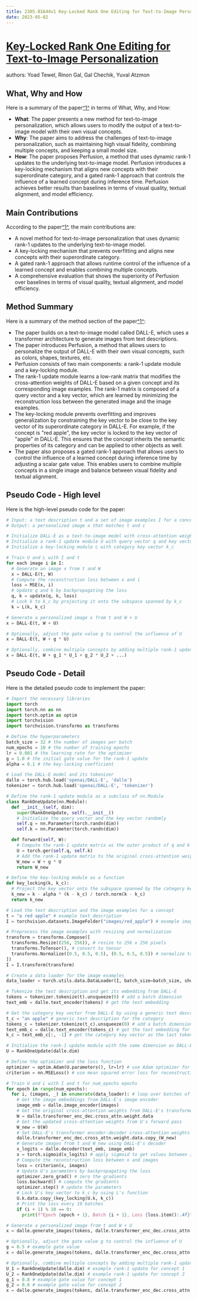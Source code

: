 ```yaml
---
title: 2305.01644v1 Key-Locked Rank One Editing for Text-to-Image Personalization
date: 2023-05-02
---
```


# [Key-Locked Rank One Editing for Text-to-Image Personalization](http://arxiv.org/abs/2305.01644v1)

authors: Yoad Tewel, Rinon Gal, Gal Chechik, Yuval Atzmon


## What, Why and How

[1]: https://arxiv.org/abs/2305.01644 "Key-Locked Rank One Editing for Text-to-Image Personalization"
[2]: https://arxiv.org/pdf/2305.01644.pdf "arXiv.org"
[3]: https://arxiv-export3.library.cornell.edu/abs/2305.01644 "[2305.01644] Key-Locked Rank One Editing for Text-to-Image Personalization"

Here is a summary of the paper[^1^][1] in terms of What, Why, and How:

- **What**: The paper presents a new method for text-to-image personalization, which allows users to modify the output of a text-to-image model with their own visual concepts.
- **Why**: The paper aims to address the challenges of text-to-image personalization, such as maintaining high visual fidelity, combining multiple concepts, and keeping a small model size.
- **How**: The paper proposes Perfusion, a method that uses dynamic rank-1 updates to the underlying text-to-image model. Perfusion introduces a key-locking mechanism that aligns new concepts with their superordinate category, and a gated rank-1 approach that controls the influence of a learned concept during inference time. Perfusion achieves better results than baselines in terms of visual quality, textual alignment, and model efficiency.


## Main Contributions

[1]: https://arxiv.org/abs/2305.01644 "Key-Locked Rank One Editing for Text-to-Image Personalization"
[2]: https://arxiv.org/pdf/2305.01644.pdf "arXiv.org"
[3]: https://arxiv-export3.library.cornell.edu/abs/2305.01644 "[2305.01644] Key-Locked Rank One Editing for Text-to-Image Personalization"

According to the paper[^1^][1], the main contributions are:

- A novel method for text-to-image personalization that uses dynamic rank-1 updates to the underlying text-to-image model.
- A key-locking mechanism that prevents overfitting and aligns new concepts with their superordinate category.
- A gated rank-1 approach that allows runtime control of the influence of a learned concept and enables combining multiple concepts.
- A comprehensive evaluation that shows the superiority of Perfusion over baselines in terms of visual quality, textual alignment, and model efficiency.


## Method Summary

[1]: https://arxiv.org/abs/2305.01644 "Key-Locked Rank One Editing for Text-to-Image Personalization"
[2]: https://arxiv-export3.library.cornell.edu/abs/2305.01644 "[2305.01644] Key-Locked Rank One Editing for Text-to-Image Personalization"
[3]: https://arxiv.org/pdf/2305.01644v1.pdf "arXiv.org"

Here is a summary of the method section of the paper[^1^][1]:

- The paper builds on a text-to-image model called DALL-E, which uses a transformer architecture to generate images from text descriptions.
- The paper introduces Perfusion, a method that allows users to personalize the output of DALL-E with their own visual concepts, such as colors, shapes, textures, etc.
- Perfusion consists of two main components: a rank-1 update module and a key-locking module.
- The rank-1 update module learns a low-rank matrix that modifies the cross-attention weights of DALL-E based on a given concept and its corresponding image examples. The rank-1 matrix is composed of a query vector and a key vector, which are learned by minimizing the reconstruction loss between the generated image and the image examples.
- The key-locking module prevents overfitting and improves generalization by constraining the key vector to be close to the key vector of its superordinate category in DALL-E. For example, if the concept is "red apple", the key vector is locked to the key vector of "apple" in DALL-E. This ensures that the concept inherits the semantic properties of its category and can be applied to other objects as well.
- The paper also proposes a gated rank-1 approach that allows users to control the influence of a learned concept during inference time by adjusting a scalar gate value. This enables users to combine multiple concepts in a single image and balance between visual fidelity and textual alignment.


## Pseudo Code - High level

Here is the high-level pseudo code for the paper:

```python
# Input: a text description t and a set of image examples I for a concept c
# Output: a personalized image x that matches t and c

# Initialize DALL-E as a text-to-image model with cross-attention weights W
# Initialize a rank-1 update module U with query vector q and key vector k
# Initialize a key-locking module L with category key vector k_c

# Train U and L with I and t
for each image i in I:
  # Generate an image x from t and W
  x = DALL-E(t, W)
  # Compute the reconstruction loss between x and i
  loss = MSE(x, i)
  # Update q and k by backpropagating the loss
  q, k = update(q, k, loss)
  # Lock k to k_c by projecting it onto the subspace spanned by k_c
  k = L(k, k_c)

# Generate a personalized image x from t and W + U
x = DALL-E(t, W + U)

# Optionally, adjust the gate value g to control the influence of U
x = DALL-E(t, W + g * U)

# Optionally, combine multiple concepts by adding multiple rank-1 updates
x = DALL-E(t, W + g_1 * U_1 + g_2 * U_2 + ...)
```


## Pseudo Code - Detail

Here is the detailed pseudo code to implement the paper:

```python
# Import the necessary libraries
import torch
import torch.nn as nn
import torch.optim as optim
import torchvision
import torchvision.transforms as transforms

# Define the hyperparameters
batch_size = 32 # the number of images per batch
num_epochs = 10 # the number of training epochs
lr = 0.001 # the learning rate for the optimizer
g = 1.0 # the initial gate value for the rank-1 update
alpha = 0.1 # the key-locking coefficient

# Load the DALL-E model and its tokenizer
dalle = torch.hub.load('openai/DALL-E', 'dalle')
tokenizer = torch.hub.load('openai/DALL-E', 'tokenizer')

# Define the rank-1 update module as a subclass of nn.Module
class RankOneUpdate(nn.Module):
  def __init__(self, dim):
    super(RankOneUpdate, self).__init__()
    # Initialize the query vector and the key vector randomly
    self.q = nn.Parameter(torch.randn(dim))
    self.k = nn.Parameter(torch.randn(dim))

  def forward(self, W):
    # Compute the rank-1 update matrix as the outer product of q and k
    U = torch.ger(self.q, self.k)
    # Add the rank-1 update matrix to the original cross-attention weights
    W_new = W + g * U
    return W_new

# Define the key-locking module as a function
def key_locking(k, k_c):
  # Project the key vector onto the subspace spanned by the category key vector
  k_new = k - alpha * (k - k_c) / torch.norm(k - k_c)
  return k_new

# Load the text description and the image examples for a concept
t = "a red apple" # example text description
I = torchvision.datasets.ImageFolder("images/red_apple") # example image folder

# Preprocess the image examples with resizing and normalization
transform = transforms.Compose([
  transforms.Resize((256, 256)), # resize to 256 x 256 pixels
  transforms.ToTensor(), # convert to tensor
  transforms.Normalize((0.5, 0.5, 0.5), (0.5, 0.5, 0.5)) # normalize to [-1, 1]
])
I = I.transform(transform)

# Create a data loader for the image examples
data_loader = torch.utils.data.DataLoader(I, batch_size=batch_size, shuffle=True)

# Tokenize the text description and get its embedding from DALL-E
tokens = tokenizer.tokenize(t).unsqueeze(0) # add a batch dimension
text_emb = dalle.text_encoder(tokens) # get the text embedding

# Get the category key vector from DALL-E by using a generic text description
t_c = "an apple" # generic text description for the category
tokens_c = tokenizer.tokenize(t_c).unsqueeze(0) # add a batch dimension
text_emb_c = dalle.text_encoder(tokens_c) # get the text embedding for the category
k_c = text_emb_c[:, -1] # get the category key vector as the last token

# Initialize the rank-1 update module with the same dimension as DALL-E's cross-attention weights
U = RankOneUpdate(dalle.dim)

# Define the optimizer and the loss function
optimizer = optim.Adam(U.parameters(), lr=lr) # use Adam optimizer for U's parameters
criterion = nn.MSELoss() # use mean squared error loss for reconstruction

# Train U and L with I and t for num_epochs epochs
for epoch in range(num_epochs):
  for i, (images, _) in enumerate(data_loader): # loop over batches of images
    # Get the image embeddings from DALL-E's image encoder
    image_emb = dalle.image_encoder(images)
    # Get the original cross-attention weights from DALL-E's transformer encoder-decoder 
    W = dalle.transformer_enc_dec.cross_attn.weight.data 
    # Get the updated cross-attention weights from U's forward pass 
    W_new = U(W)
    # Set DALL-E's transformer encoder-decoder cross-attention weights to W_new 
    dalle.transformer_enc_dec.cross_attn.weight.data.copy_(W_new)
    # Generate images from t and W_new using DALL-E's decoder 
    x_logits = dalle.decoder(text_emb, image_emb) 
    x = torch.sigmoid(x_logits) # apply sigmoid to get values between [0, 1]
    # Compute the reconstruction loss between x and images 
    loss = criterion(x, images)
    # Update U's parameters by backpropagating the loss 
    optimizer.zero_grad() # zero the gradients
    loss.backward() # compute the gradients
    optimizer.step() # update the parameters
    # Lock U's key vector to k_c by using L's function 
    U.k.data.copy_(key_locking(U.k, k_c))
    # Print the loss every 10 batches 
    if (i + 1) % 10 == 0:
      print(f"Epoch {epoch + 1}, Batch {i + 1}, Loss {loss.item():.4f}")

# Generate a personalized image from t and W + U
x = dalle.generate_images(tokens, dalle.transformer_enc_dec.cross_attn.weight.data + U(W))

# Optionally, adjust the gate value g to control the influence of U
g = 0.5 # example gate value
x = dalle.generate_images(tokens, dalle.transformer_enc_dec.cross_attn.weight.data + g * U(W))

# Optionally, combine multiple concepts by adding multiple rank-1 updates
U_1 = RankOneUpdate(dalle.dim) # example rank-1 update for concept 1
U_2 = RankOneUpdate(dalle.dim) # example rank-1 update for concept 2
g_1 = 0.8 # example gate value for concept 1
g_2 = 0.6 # example gate value for concept 2
x = dalle.generate_images(tokens, dalle.transformer_enc_dec.cross_attn.weight.data + g_1 * U_1(W) + g_2 * U_2(W))
```